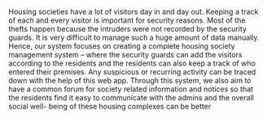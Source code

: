 Housing societies have a lot of visitors day in and day out. Keeping a track of each and every visitor is important for security reasons. Most of the thefts happen because the intruders were not recorded by the security guards. It is very difficult to manage such a huge amount of data manually. Hence, our system focuses on creating a complete housing society management system – where the security guards can add the visitors according to the residents and the residents can also keep a track of who entered their premises. Any suspicious or recurring activity can be traced down with the help of this web app. 
Through this system, we also aim to have a common forum for society related information and notices so that the residents find it easy to communicate with the admins and the overall social well- being of these housing complexes can be better
